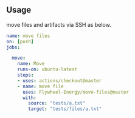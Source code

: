 ## Usage

move files and artifacts via SSH as below.

```yaml
name: move files
on: [push]
jobs:

  move:
    name: Move
    runs-on: ubuntu-latest
    steps:
    - uses: actions/checkout@master
    - name: move file
      uses: Flywheel-Energy/move-files@master
      with:
        source: "tests/a.txt"
        target: "tests/files/a.txt"
```
